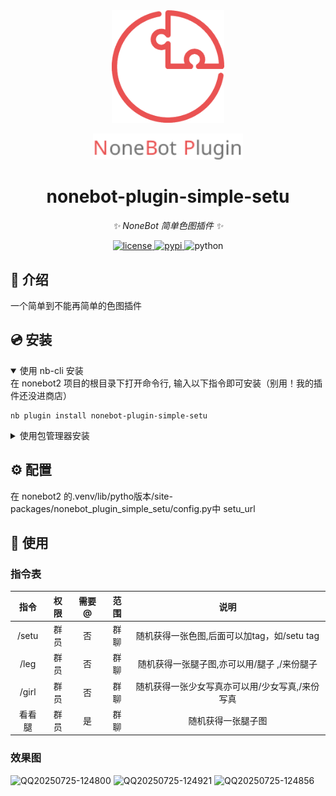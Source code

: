 <div align="center">
  <a href="https://v2.nonebot.dev/store"><img src="https://github.com/nomdn/nonebot-plugin-simple-setu/blob/resources/nbp_logo.png" width="180" height="180" alt="NoneBotPluginLogo"></a>
  <br>
  <p><img src="https://github.com/nomdn/nonebot-plugin-simple-setu/blob/resources/NoneBotPlugin.svg" width="240" alt="NoneBotPluginText"></p>
</div>

<div align="center">

# nonebot-plugin-simple-setu

_✨ NoneBot 简单色图插件 ✨_

<a href="./LICENSE">
    <img src="https://img.shields.io/github/license/owner/nonebot-plugin-template.svg" alt="license">
</a>
<a href="https://pypi.org/project/nonebot-plugin-simple-setu/">
    <img src="https://img.shields.io/pypi/v/nonebot-plugin-template.svg" alt="pypi">
</a>
<img src="https://img.shields.io/badge/python-3.9+-blue.svg" alt="python">

</div>

## 📖 介绍
一个简单到不能再简单的色图插件


## 💿 安装

<details open>
<summary>使用 nb-cli 安装</summary>
在 nonebot2 项目的根目录下打开命令行, 输入以下指令即可安装（别用！我的插件还没进商店）

    nb plugin install nonebot-plugin-simple-setu

</details>

<details>
<summary>使用包管理器安装</summary>
在 nonebot2 项目的插件目录下, 打开命令行, 根据你使用的包管理器, 输入相应的安装命令

<details>
<summary>pip</summary>

    pip install nonebot-plugin-simple-setu
</details>
<details>
<summary>pdm</summary>

    pdm add nonebot-plugin-simple-setu
</details>
<details>
<summary>poetry</summary>

    poetry add nonebot-plugin-simple-setu
</details>
<details>
<summary>conda</summary>

    conda install nonebot-plugin-simple-setu
</details>

打开 nonebot2 项目根目录下的 `pyproject.toml` 文件, 在 `[tool.nonebot]` 部分追加写入

    plugins = ["nonebot_plugin_simple_setu"]

</details>

## ⚙️ 配置

在 nonebot2 的.venv/lib/pytho版本/site-packages/nonebot_plugin_simple_setu/config.py中
setu_url


## 🎉 使用
### 指令表
|  指令   |  权限  | 需要@ | 范围 | 说明 |
|:-----:|:----:|:---:|:--:|:----:|
| /setu |  群员  |  否  | 群聊 | 随机获得一张色图,后面可以加tag，如/setu tag |
| /leg  |  群员  |  否  | 群聊 | 随机获得一张腿子图,亦可以用/腿子 ,/来份腿子 |
| /girl |  群员  |  否  | 群聊 |随机获得一张少女写真亦可以用/少女写真,/来份写真|
|  看看腿  | 群员 |  是  | 群聊 | 随机获得一张腿子图|
### 效果图
<img width="451" height="515" alt="QQ20250725-124800" src="https://github.com/user-attachments/assets/000279f6-7139-47e5-b491-7f9225256c2a" />
<img width="656" height="554" alt="QQ20250725-124921" src="https://github.com/user-attachments/assets/08f5d851-1cda-4c14-b41b-948111df3f3e" />
<img width="510" height="589" alt="QQ20250725-124856" src="https://github.com/user-attachments/assets/1111a7bc-97e2-44ca-aa72-2f44b72fe335" />
